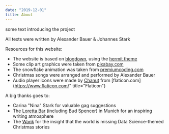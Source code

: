 ```yaml
---
date: "2019-12-01"
title: About
---
```


some text introducing the project

All texts were written by Alexander Bauer & Johannes Stark

Resources for this website:

* The website is based on [blogdown](https://github.com/rstudio/blogdown),
using the [hermit theme](https://github.com/Track3/hermit)
* Some clip art graphics were taken from [pixabay.com](https://pixabay.com/users/3455592-3455592/)
* The snowflake animation was taken from [premiumcoding.com](https://premiumcoding.com/css3-tricks-falling-snow-css/)
* Christmas songs were arranged and performed by Alexander Bauer
* Audio player icons were made by [Chanut](https://www.flaticon.com/authors/chanut)
from [flaticon.com](https://www.flaticon.com/" title="Flaticon")

A big thanks goes to:

* Carina "Nina" Stark for valuable gag suggestions
* The [Loretta Bar](http://www.loretta-bar.de/) (including Bud Spencer) in Munich
for an inspiring writing atmosphere
* The [Wank](https://zugspitze.de/en/winter/mountain/wank) for the insight
that the world is missing Data Science-themed Christmas stories
